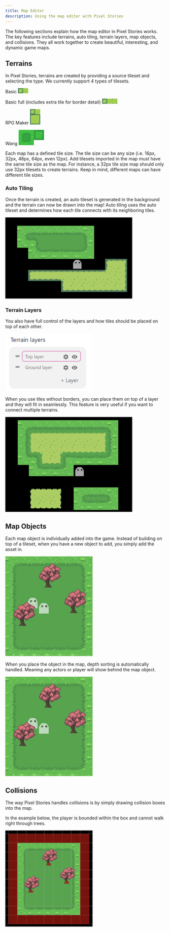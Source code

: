 ```yaml
---
title: Map Editor
description: Using the map editor with Pixel Stories
---
```


The following sections explain how the map editor in Pixel Stories works. The key features include terrains, auto tiling, terrain layers, map objects, and collisions. They all work together to create beautiful, interesting, and dynamic game maps.

## Terrains

In Pixel Stories, terrains are created by providing a source tileset and selecting the type. We currently support 4 types of tilesets.

Basic
![](../../../assets/images/basic-border.png)

Basic full (includes extra tile for border detail)
![](../../../assets/images/basic-full-border.png)

RPG Maker
![](../../../assets/images/rpgmaker.png)

<div style="max-width:400px;">

Wang
![](../../../assets/images/map-editor.png)

</div>

Each map has a defined tile size. The tile size can be any size (i.e. 16px, 32px, 48px, 64px, even 12px). Add tilesets imported in the map must have the same tile size as the map. For instance, a 32px tile size map should only use 32px tilesets to create terrains. Keep in mind, different maps can have different tile sizes.

### Auto Tiling

Once the terrain is created, an auto tileset is generated in the background and the terrain can now be drawn into the map! Auto tiling uses the auto tileset and determines how each tile connects with its neighboring tiles.

<div style="max-width:400px;">

![](../../../assets/images/map-editor-1.png)

</div>

### Terrain Layers

You also have full control of the layers and how tiles should be placed on top of each other.

<div style="max-width:275px">

![](../../../assets/images/map-editor-3.png)

</div>

When you use tiles without borders, you can place them on top of a layer and they will fit in seamlessly. This feature is very useful if you want to connect multiple terrains.

<div style="max-width:400px;">

![](../../../assets/images/map-editor-2.png)

</div>

## Map Objects

Each map object is individually added into the game. Instead of building on top of a tileset, when you have a new object to add, you simply add the asset in.

<div style="max-width:275px">

![](../../../assets/images/map-editor-5.png)

</div>

When you place the object in the map, depth sorting is automatically handled. Meaning any actors or player will show behind the map object.

<div style="max-width:275px">

![](../../../assets/images/map-editor-5.png)

</div>

## Collisions

The way Pixel Stories handles collisions is by simply drawing collision boxes into the map.

In the example below, the player is bounded within the box and cannot walk right through trees.

<div style="max-width:275px">

![](../../../assets/images/map-editor-6.png)

</div>
